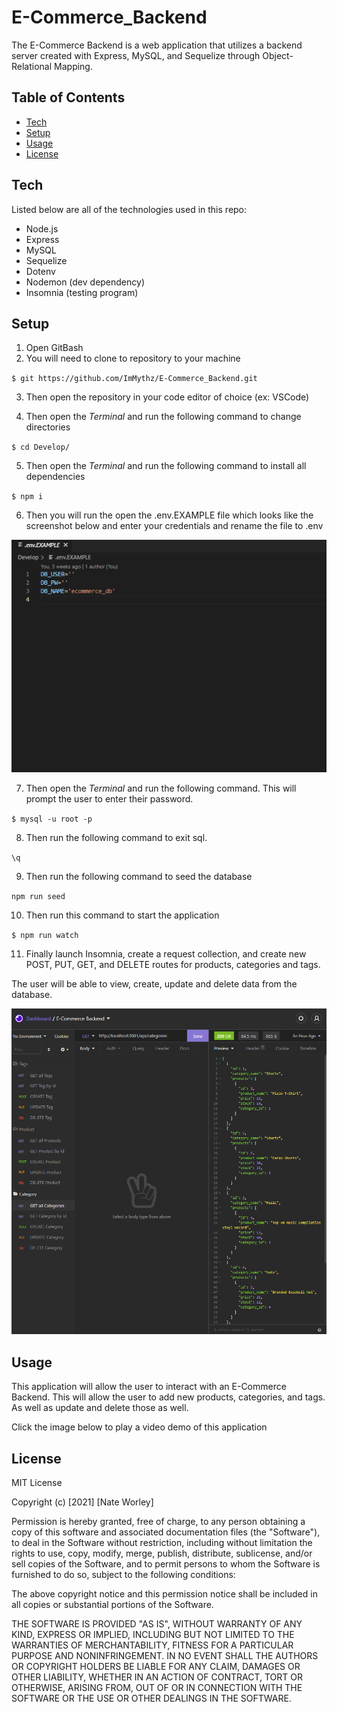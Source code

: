 # E-Commerce_Backend
The E-Commerce Backend is a web application that utilizes a backend server created with Express, MySQL, and Sequelize through Object-Relational Mapping.
## Table of Contents
* [Tech](#tech)
* [Setup](#setup)
* [Usage](#usage)
* [License](#license)

## Tech

Listed below are all of the technologies used in this repo:

- Node.js
- Express
- MySQL
- Sequelize
- Dotenv
- Nodemon (dev dependency)
- Insomnia (testing program)

## Setup
1. Open GitBash
2. You will need to clone to repository to your machine

  `$ git https://github.com/ImMythz/E-Commerce_Backend.git`
  
3. Then open the repository in your code editor of choice (ex: VSCode)

4. Then open the <i>Terminal</i> and run the following command to change directories

  `$ cd Develop/`

5. Then open the <i>Terminal</i> and run the following command to install all dependencies

  `$ npm i`

6. Then you will run the open the .env.EXAMPLE file which looks like the screenshot below and enter your credentials and rename the file to .env

<img src='Assets\EC-screenshot-1.png' alt='E-Commerce Sceenhot One'>

7. Then open the <i>Terminal</i> and run the following command. This will prompt the user to enter their password. 

  `$ mysql -u root -p`

8. Then run the following command to exit sql. 

  `\q`

9. Then run the following command to seed the database

  `npm run seed`
  
10. Then run this command to start the application

  `$ npm run watch`

11. Finally launch Insomnia, create a request collection, and create new POST, PUT, GET, and DELETE routes for products, categories and tags.

The user will be able to view, create, update and delete data from the database.

<img src='Assets\EC-screenshot-2.png' alt='E-Commerce Sceenhot Two'>

## Usage
This application will allow the user to interact with an E-Commerce Backend. This will allow the user to add new products, categories, and tags. As well as update and delete those as well. 

Click the image below to play a video demo of this application

## License
MIT License

Copyright (c) [2021] [Nate Worley]

Permission is hereby granted, free of charge, to any person obtaining a copy
of this software and associated documentation files (the "Software"), to deal
in the Software without restriction, including without limitation the rights
to use, copy, modify, merge, publish, distribute, sublicense, and/or sell
copies of the Software, and to permit persons to whom the Software is
furnished to do so, subject to the following conditions:

The above copyright notice and this permission notice shall be included in all
copies or substantial portions of the Software.

THE SOFTWARE IS PROVIDED "AS IS", WITHOUT WARRANTY OF ANY KIND, EXPRESS OR
IMPLIED, INCLUDING BUT NOT LIMITED TO THE WARRANTIES OF MERCHANTABILITY,
FITNESS FOR A PARTICULAR PURPOSE AND NONINFRINGEMENT. IN NO EVENT SHALL THE
AUTHORS OR COPYRIGHT HOLDERS BE LIABLE FOR ANY CLAIM, DAMAGES OR OTHER
LIABILITY, WHETHER IN AN ACTION OF CONTRACT, TORT OR OTHERWISE, ARISING FROM,
OUT OF OR IN CONNECTION WITH THE SOFTWARE OR THE USE OR OTHER DEALINGS IN THE
SOFTWARE.
